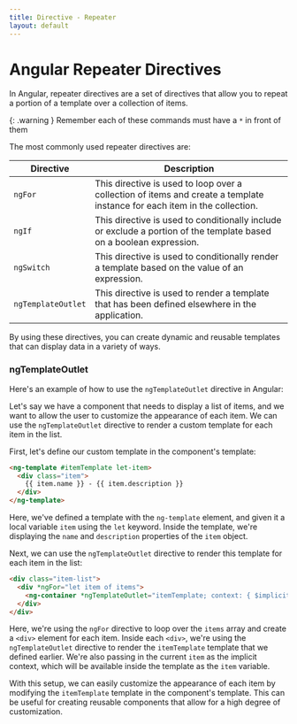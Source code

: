 ```yaml
---
title: Directive - Repeater 
layout: default
---
```


# Angular Repeater Directives

In Angular, repeater directives are a set of directives that allow you to repeat a portion of a template over a collection of items. 

{: .warning }
Remember each of these commands must have a `*` in front of them

The most commonly used repeater directives are:

| Directive | Description |
|-----------|-------------|
| `ngFor` | This directive is used to loop over a collection of items and create a template instance for each item in the collection. |
| `ngIf` | This directive is used to conditionally include or exclude a portion of the template based on a boolean expression. |
| `ngSwitch` | This directive is used to conditionally render a template based on the value of an expression. |
| `ngTemplateOutlet` | This directive is used to render a template that has been defined elsewhere in the application. |

By using these directives, you can create dynamic and reusable templates that can display data in a variety of ways.

### ngTemplateOutlet

Here's an example of how to use the `ngTemplateOutlet` directive in Angular:

Let's say we have a component that needs to display a list of items, and we want to allow the user to customize the appearance of each item. We can use the `ngTemplateOutlet` directive to render a custom template for each item in the list.

First, let's define our custom template in the component's template:

```html
<ng-template #itemTemplate let-item>
  <div class="item">
    {{ item.name }} - {{ item.description }}
  </div>
</ng-template>

```

Here, we've defined a template with the `ng-template` element, and given it a local variable `item` using the `let` keyword. Inside the template, we're displaying the `name` and `description` properties of the `item` object.

Next, we can use the `ngTemplateOutlet` directive to render this template for each item in the list:

```html
<div class="item-list">
  <div *ngFor="let item of items">
    <ng-container *ngTemplateOutlet="itemTemplate; context: { $implicit: item }"></ng-container>
  </div>
</div>
```

Here, we're using the `ngFor` directive to loop over the `items` array and create a `<div>` element for each item. Inside each `<div>`, we're using the `ngTemplateOutlet` directive to render the `itemTemplate` template that we defined earlier. We're also passing in the current `item` as the implicit context, which will be available inside the template as the `item` variable.

With this setup, we can easily customize the appearance of each item by modifying the `itemTemplate` template in the component's template. This can be useful for creating reusable components that allow for a high degree of customization.
